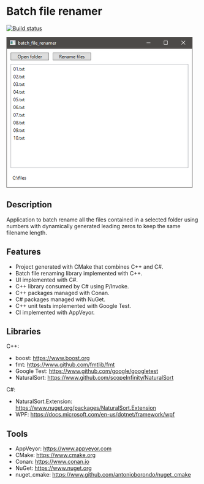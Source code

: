 # Batch file renamer
[![Build status](https://ci.appveyor.com/api/projects/status/7o2oy4ajr4r5tpcu?svg=true)](https://ci.appveyor.com/project/antonioborondo/batch-file-renamer)

![Screenshot](screenshot.png?raw=true)

## Description
Application to batch rename all the files contained in a selected folder using numbers with dynamically generated leading zeros to keep the same filename length.

## Features
- Project generated with CMake that combines C++ and C#.
- Batch file renaming library implemented with C++.
- UI implemented with C#.
- C++ library consumed by C# using P/Invoke.
- C++ packages managed with Conan.
- C# packages managed with NuGet.
- C++ unit tests implemented with Google Test.
- CI implemented with AppVeyor.

## Libraries
C++:
- boost: https://www.boost.org
- fmt: https://www.github.com/fmtlib/fmt
- Google Test: https://www.github.com/google/googletest
- NaturalSort: https://www.github.com/scopeInfinity/NaturalSort

C#:
- NaturalSort.Extension: https://www.nuget.org/packages/NaturalSort.Extension
- WPF: https://docs.microsoft.com/en-us/dotnet/framework/wpf

## Tools
- AppVeyor: https://www.appveyor.com
- CMake: https://www.cmake.org
- Conan: https://www.conan.io
- NuGet: https://www.nuget.org
- nuget_cmake: https://www.github.com/antonioborondo/nuget_cmake
